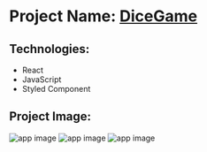 # Project Name: [DiceGame](https://reactdice-game.netlify.app)

## Technologies:
- React
- JavaScript
- Styled Component

## Project Image:
![app image](https://i.ibb.co/ZBbf2V6/1.png)
![app image](https://i.ibb.co/HC9B5D5/2.png)
![app image](https://i.ibb.co/WgjzDC7/3.png)

